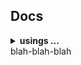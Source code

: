## Docs

<details><summary><strong>usings ...</strong></summary>

```cs
namespace DryIoc.Docs;
```
</details> blah-blah-blah
